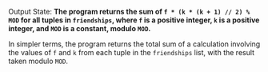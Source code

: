 Output State: **The program returns the sum of `f * (k * (k + 1) // 2) % MOD` for all tuples in `friendships`, where `f` is a positive integer, `k` is a positive integer, and `MOD` is a constant, modulo `MOD`.**

In simpler terms, the program returns the total sum of a calculation involving the values of `f` and `k` from each tuple in the `friendships` list, with the result taken modulo `MOD`.